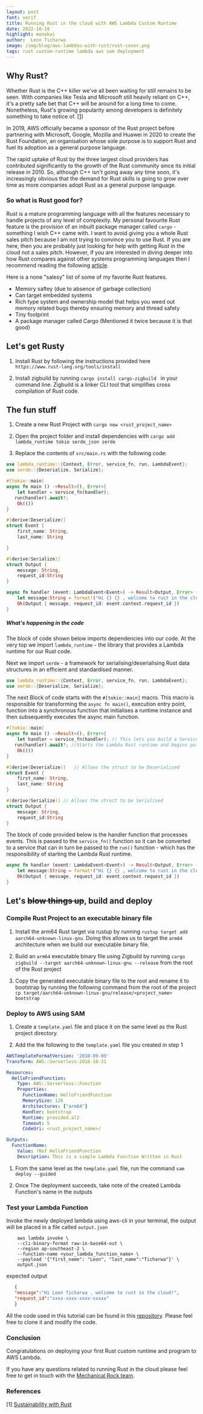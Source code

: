 ```yaml
---
layout: post
font: serif
title: Running Rust in the cloud with AWS Lambda Custom Runtime
date: 2022-10-18
highlight: monokai
author:  Leon Ticharwa
image: /img/blog/aws-lambdas-with-rust/rust-cover.png
tags: rust custom-runtime lambda aws sam deployment
---
```


## Why Rust?

Whether Rust is the C++ killer we've all been waiting for still remains to be seen. With companies like Tesla and Microsoft still heavily reliant on C++, it's a pretty safe bet that C++ will be around for a long time to come. Nonetheless, Rust's growing popularity among developers is definitely something to take notice of. [[1]](#references) 

In 2019, AWS officially became a sponsor of the Rust project before partnering with Microsoft, Google, Mozilla and Huawei in 2020 to create the Rust Foundation, an organisation whose sole purpose is to support Rust and fuel its adoption as a general purpose language. 

The rapid uptake of Rust by the three largest cloud providers has contributed significantly to the growth of the Rust community since its initial release in 2010. So, although C++ isn't going away any time soon, it's increasingly obvious that the demand for Rust skills is going to grow over time as more companies adopt Rust as a general purpose language.

### So what is Rust good for?

Rust is a mature programming language with all the features necessary to handle projects of any level of complexity. My personal favourite Rust feature is the provision of an inbuilt package manager called `cargo` - something I wish C++ came with. I want to avoid giving you a whole Rust sales pitch because I am not trying to convince you to use Rust. If you are here, then you are probably just looking for help with getting Rust in the cloud not a sales pitch. However, if you are interested in diving deeper into how Rust compares against other systems programming languages then I recommend reading the following [article]("https://betterprogramming.pub/in-depth-comparison-of-rust-and-cpp-579b1f93a5e9").

Here is a none "salesy" list of some of my favorite Rust features. 

- Memory saftey (due to absence of garbage collection)
- Can target embedded systems
- Rich type system and ownership model that helps you weed out memory related bugs thereby ensuring memory and thread safety
- Tiny footprint
- A package manager called Cargo (Mentioned it twice because it is that good)

## Let's get Rusty

1.  Install Rust  by following the instructions provided here `https://www.rust-lang.org/tools/install`

2. Install zigbuild by running `cargo install cargo-zigbuild ` in your command line. Zigbuild is a linker CLI tool that simplifies cross compilation of Rust code. 

## The fun stuff

1. Create a new Rust Project with `cargo new <rust_project_name>`

2.  Open the project folder and install dependencies with 
`cargo add lambda_runtime tokio serde_json serde`

3. Replace the contents of `src/main.rs` with the following code: 

~~~ rust
use lambda_runtime::{Context, Error, service_fn, run, LambdaEvent};
use serde::{Deserialize, Serialize};

#[tokio::main]
async fn main () ->Result<(), Error>{
    let handler = service_fn(handler);
   run(handler).await?;
    Ok(())
}

#[derive(Deserialize)]
struct Event {
    first_name: String,
    last_name: String

}

#[derive(Serialize)]
struct Output {
    message: String,
    request_id:String
}

async fn handler (event: LambdaEvent<Event>) -> Result<Output, Error> {
    let message:String = format!("Hi {} {} , welcome to rust in the cloud!", event.payload.first_name, event.payload.last_name);
    Ok(Output { message, request_id: event.context.request_id })
}
~~~

##### What's happening in the code 

The block of code shown below imports dependencies into our code. At the very top we import `lambda_runtime` - the library that provides a Lambda runtime for our Rust code.

Next we import `serde` - a framework for serialising/deserialising Rust data structures in an efficient and standardised manner.

~~~ rust
use lambda_runtime::{Context, Error, service_fn, run, LambdaEvent};
use serde::{Deserialize, Serialize};
~~~

The next Block of code starts with the  `#[tokio::main]` macro. This macro is responsible for transforming the `async fn main()`, execution entry point, function into a synchronous function that initialises a runtime instance and then subsequently executes the async main function. 

~~~ rust
#[tokio::main]
async fn main () ->Result<(), Error>{
    let handler = service_fn(handler); // This lets you build a Service from an async function that returns a Result.
   run(handler).await?; //Starts the Lambda Rust runtime and begins polling for events on the Lambda Runtime APIs
    Ok(())
}
~~~

~~~rust
#[derive(Deserialize)]   // Allows the struct to be Deserialised 
struct Event {
    first_name: String,
    last_name: String
}

#[derive(Serialize)] // Allows the struct to be Serialised 
struct Output {
    message: String,
    request_id:String
}
~~~

The block of code provided below is the handler function that  processes events. This is passed to the `service_fn()` function so it can be converted to a service that can in turn be passed to the `run()` function - which has the responsibility of starting the Lambda Rust runtime.

~~~ rust 
async fn handler (event: LambdaEvent<Event>) -> Result<Output, Error> {
    let message:String = format!("Hi {} {} , welcome to rust in the cloud!", event.payload.first_name, event.payload.last_name);
    Ok(Output { message, request_id: event.context.request_id })
}
~~~

## Let's ~~blow things up~~, build and deploy

### Compile Rust Project to an executable binary file

1. Install the arm64 Rust target via rustup by running `rustup target add aarch64-unknown-linux-gnu`. Doing this allows us to target the `arm64` architecture when we build our executable binary file. 

2. Build an `arm64` executable binary file using Zigbuild by running `cargo zigbuild --target aarch64-unknown-linux-gnu --release` from the root of the Rust project

3. Copy the generated executable binary file to the root and rename it to bootstrap by running the following command from the root of the project `cp target/aarch64-unknown-linux-gnu/release/<project_name> bootstrap`

### Deploy to AWS using SAM

1. Create a `template.yaml` file and place it on the same level as the Rust project directory. 

2. Add the the following to the `template.yaml` file you created in step 1
   
~~~ yaml
AWSTemplateFormatVersion: '2010-09-09'
Transform: AWS::Serverless-2016-10-31

Resources:
  HelloFriendFunction:
    Type: AWS::Serverless::Function
    Properties:
      FunctionName: HelloFriendFunction
      MemorySize: 128
      Architectures: ["arm64"]
      Handler: bootstrap
      Runtime: provided.al2
      Timeout: 5
      CodeUri: <rust_project_name>/

Outputs:
  FunctionName:
    Value: !Ref HelloFriendFunction
    Description: This is a simple Lambda Function Written in Rust
~~~
1. From the same level as the `template.yaml` file, run the command `sam deploy --guided`
   
2. Once The deployment succeeds, take note of the created Lambda Function's name in the outputs

### Test your Lambda Function

Invoke the newly deployed lambda using aws-cli in your terminal, the output will be placed in a file called `output.json`

~~~
    aws lambda invoke \
    --cli-binary-format raw-in-base64-out \
    --region ap-southeast-2 \
    --function-name <your_lambda_function_name> \
    --payload '{"first_name": "Leon", "last_name":"Ticharwa"}' \
    output.json
~~~

expected output 

~~~json
   {
   "message":"Hi Leon Ticharwa , welcome to rust in the cloud!",
   "request_id":"xxxx-xxxx-xxxx-xxxxx"
   }
~~~

All the code used in this tutorial can be found in this [repository](https://github.com/MechanicalRock/RustLambda-AWS). Please feel free to clone it and modify the code.

### Conclusion

Congratulations on deploying your first Rust custom runtime and program to AWS Lambda.

If you have any questions related to running Rust in the cloud please feel free to get in touch with the [Mechanical Rock team](https://mechanicalrock.io/services/).  

### References
[1]  [Sustainability with Rust](https://aws.amazon.com/blogs/opensource/sustainability-with-rust/#:~:text=We%20use%20Rust%20to%20deliver,%2C%20Amazon%20CloudFront%2C%20and%20more)